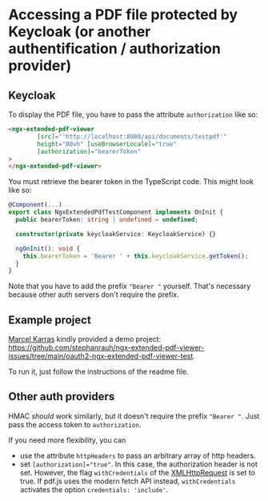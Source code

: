 # Accessing a PDF file protected by Keycloak (or another authentification / authorization provider)

## Keycloak

To display the PDF file, you have to pass the attribute `authorization` like so:

```html
<ngx-extended-pdf-viewer
        [src]="'http://localhost:8080/api/documents/testpdf'"
        height="80vh" [useBrowserLocale]="true"
        [authorization]="bearerToken"
>
</ngx-extended-pdf-viewer>
```

You must retrieve the bearer token in the TypeScript code. This might look like so:

```typescript
@Component(...)
export class NgxExtendedPdfTestComponent implements OnInit {
  public bearerToken: string | undefined = undefined;

  constructor(private keycloakService: KeycloakService) {}

  ngOnInit(): void {
    this.bearerToken = 'Bearer ' + this.keycloakService.getToken();
  }
}
```

Note that you have to add the prefix `"Bearer "` yourself. That's necessary because other auth servers don't require the prefix.

## Example project

<a target="#" href="https://github.com/MKITConsulting">Marcel Karras</a> kindly provided a demo project: https://github.com/stephanrauh/ngx-extended-pdf-viewer-issues/tree/main/oauth2-ngx-extended-pdf-viewer-test.

To run it, just follow the instructions of the readme file.

## Other auth providers

HMAC *should* work similarly, but it doesn't require the prefix `"Bearer "`. Just pass the access token to `authorization`.

If you need more flexibility, you can
<ul>
<li> use the attribute <code>httpHeaders</code> to pass an arbitrary array of http headers.</li>
<li>set <code>[authorization]="true"</code>. In this case, the authorization header is not set. However, the flag <code>withCredentials</code> of the <a href="https://developer.mozilla.org/en-US/docs/Web/API/XMLHttpRequest/withCredentials">XMLHttpRequest</a> is set to true. If pdf.js uses the modern fetch API instead, <code>withCredentials</code> activates the option <code>credentials: 'include'</code>. </li>
</ul>


